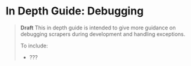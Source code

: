 # In Depth Guide: Debugging

> **Draft**
> This in depth guide is intended to give more guidance on debugging scrapers during development and handling exceptions.
>
>To include:
>
>* ???
